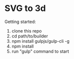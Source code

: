 # SVG to 3d

Getting started:

1. clone this repo
2. cd path/to/builder
3. npm install gulpjs/gulp-cli -g
4. npm install
5. run "gulp" command to start
